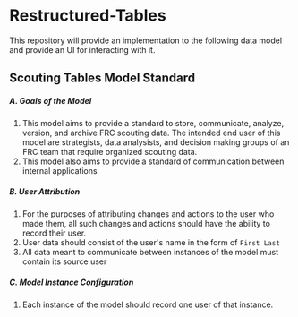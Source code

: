# Restructured-Tables

This repository will provide an implementation to the following data model and provide an UI for interacting with it.

## Scouting Tables Model Standard

##### A. Goals of the Model

1. This model aims to provide a standard to store, communicate, analyze, version, and archive FRC scouting data. The intended end user of this model are strategists, data analysists, and decision making groups of an FRC team that require organized scouting data.
2. This model also aims to provide a standard of communication between internal applications

##### B. User Attribution

1. For the purposes of attributing changes and actions to the user who made them, all such changes and actions should have the ability to record their user.
2. User data should consist of the user's name in the form of `First Last`
3. All data meant to communicate between instances of the model must contain its source user

##### C. Model Instance Configuration

1. Each instance of the model should record one user of that instance.

